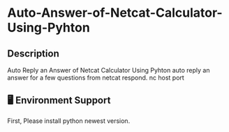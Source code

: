 # Auto-Answer-of-Netcat-Calculator-Using-Pyhton

## Description
Auto Reply an Answer of Netcat Calculator Using Pyhton
auto reply an answer for a few questions from netcat respond.
nc host port

## 🖥 Environment Support
First, Please install python newest version.
